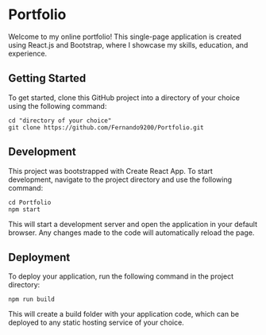# Portfolio

Welcome to my online portfolio! This single-page application is created using React.js and Bootstrap, where I showcase my skills, education, and experience.

## Getting Started

To get started, clone this GitHub project into a directory of your choice using the following command:

```shell
cd "directory of your choice"
git clone https://github.com/Fernando9200/Portfolio.git
```
## Development

This project was bootstrapped with Create React App. To start development, navigate to the project directory and use the following command:

```shell
cd Portfolio
npm start
```

This will start a development server and open the application in your default browser. Any changes made to the code will automatically reload the page.

## Deployment

To deploy your application, run the following command in the project directory:

```shell
npm run build
```

This will create a build folder with your application code, which can be deployed to any static hosting service of your choice.

